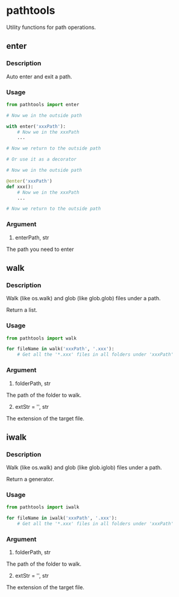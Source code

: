 # pathtools

Utility functions for path operations.

## enter

### Description

Auto enter and exit a path.

### Usage

``` Python
from pathtools import enter

# Now we in the outside path

with enter('xxxPath'):
    # Now we in the xxxPath
    ...

# Now we return to the outside path

# Or use it as a decorator

# Now we in the outside path

@enter('xxxPath')
def xxx():
    # Now we in the xxxPath
    ...

# Now we return to the outside path
```

### Argument

1. enterPath, str

The path you need to enter

## walk

### Description

Walk (like os.walk) and glob (like glob.glob) files under a path.

Return a list.

### Usage

``` Python
from pathtools import walk

for fileName in walk('xxxPath', '.xxx'):
    # Get all the '*.xxx' files in all folders under 'xxxPath'
```

### Argument

1. folderPath, str

The path of the folder to walk.

2. extStr = '', str

The extension of the target file.

## iwalk

### Description

Walk (like os.walk) and glob (like glob.iglob) files under a path.

Return a generator.

### Usage

``` Python
from pathtools import iwalk

for fileName in iwalk('xxxPath', '.xxx'):
    # Get all the '*.xxx' files in all folders under 'xxxPath'
```

### Argument

1. folderPath, str

The path of the folder to walk.

2. extStr = '', str

The extension of the target file.
